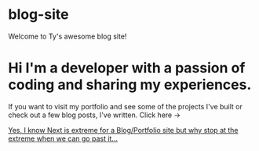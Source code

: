 # blog-site
Welcome to Ty's awesome blog site!

# Hi I'm a developer with a passion of coding and sharing my experiences. 
If you want to visit my portfolio and see some of the projects I've built or check out a few blog posts, I've written. Click here -> <a href="https://blog-tydolla00.vercel.app/"/>

Yes, I know Next is extreme for a Blog/Portfolio site but why stop at the extreme when we can go past it...
